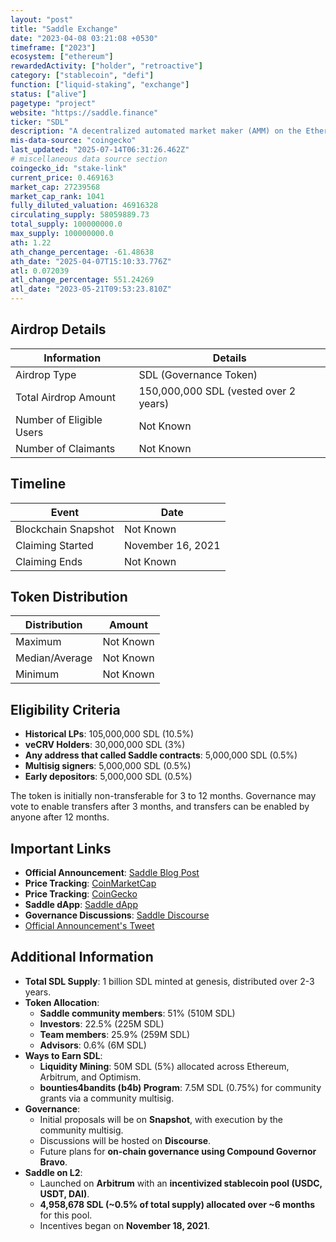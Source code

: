 ```yaml
---
layout: "post"
title: "Saddle Exchange"
date: "2023-04-08 03:21:08 +0530"
timeframe: ["2023"]
ecosystem: ["ethereum"]
rewardedActivity: ["holder", "retroactive"]
category: ["stablecoin", "defi"]
function: ["liquid-staking", "exchange"]
status: ["alive"]
pagetype: "project"
website: "https://saddle.finance"
ticker: "SDL"
description: "A decentralized automated market maker (AMM) on the Ethereum blockchain, optimized for trading pegged value crypto assets with minimal slippage. Saddle enables fast, low-cost, and low-slippage swaps for traders and high-yield pools for LPs."
mis-data-source: "coingecko"
last_updated: "2025-07-14T06:31:26.462Z"
# miscellaneous data source section
coingecko_id: "stake-link"
current_price: 0.469163
market_cap: 27239568
market_cap_rank: 1041
fully_diluted_valuation: 46916328
circulating_supply: 58059889.73
total_supply: 100000000.0
max_supply: 100000000.0
ath: 1.22
ath_change_percentage: -61.48638
ath_date: "2025-04-07T15:10:33.776Z"
atl: 0.072039
atl_change_percentage: 551.24269
atl_date: "2023-05-21T09:53:23.810Z"
---
```


## Airdrop Details

| Information              | Details                               |
| ------------------------ | ------------------------------------- |
| Airdrop Type             | SDL (Governance Token)                |
| Total Airdrop Amount     | 150,000,000 SDL (vested over 2 years) |
| Number of Eligible Users | Not Known                             |
| Number of Claimants      | Not Known                             |

## Timeline

| Event               | Date              |
| ------------------- | ----------------- |
| Blockchain Snapshot | Not Known         |
| Claiming Started    | November 16, 2021 |
| Claiming Ends       | Not Known         |

## Token Distribution

| Distribution   | Amount    |
| -------------- | --------- |
| Maximum        | Not Known |
| Median/Average | Not Known |
| Minimum        | Not Known |

## Eligibility Criteria

- **Historical LPs**: 105,000,000 SDL (10.5%)
- **veCRV Holders**: 30,000,000 SDL (3%)
- **Any address that called Saddle contracts**: 5,000,000 SDL (0.5%)
- **Multisig signers**: 5,000,000 SDL (0.5%)
- **Early depositors**: 5,000,000 SDL (0.5%)

The token is initially non-transferable for 3 to 12 months. Governance may vote to enable transfers after 3 months, and transfers can be enabled by anyone after 12 months.

## Important Links

- **Official Announcement**: [Saddle Blog Post](https://web.archive.org/web/20211116215332/https://blog.saddle.finance/announcing-the-saddle-sdl-token/)
- **Price Tracking**: [CoinMarketCap](https://coinmarketcap.com/currencies/saddle-finance)
- **Price Tracking**: [CoinGecko](https://www.coingecko.com/en/coins/saddle-finance)
- **Saddle dApp**: [Saddle dApp](https://saddle.finance/)
- **Governance Discussions**: [Saddle Discourse](https://gov.saddle.finance)
- [Official Announcement's Tweet ](https://x.com/saddlefinance/status/1460727362421616643)
## Additional Information

- **Total SDL Supply**: 1 billion SDL minted at genesis, distributed over 2-3 years.
- **Token Allocation**:
  - **Saddle community members**: 51% (510M SDL)
  - **Investors**: 22.5% (225M SDL)
  - **Team members**: 25.9% (259M SDL)
  - **Advisors**: 0.6% (6M SDL)
- **Ways to Earn SDL**:
  - **Liquidity Mining**: 50M SDL (5%) allocated across Ethereum, Arbitrum, and Optimism.
  - **bounties4bandits (b4b) Program**: 7.5M SDL (0.75%) for community grants via a community multisig.
- **Governance**:
  - Initial proposals will be on **Snapshot**, with execution by the community multisig.
  - Discussions will be hosted on **Discourse**.
  - Future plans for **on-chain governance using Compound Governor Bravo**.
- **Saddle on L2**:
  - Launched on **Arbitrum** with an **incentivized stablecoin pool (USDC, USDT, DAI)**.
  - **4,958,678 SDL (~0.5% of total supply) allocated over ~6 months** for this pool.
  - Incentives began on **November 18, 2021**.